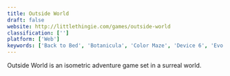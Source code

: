 ```yaml
---
title: Outside World
draft: false 
website: http://littlethingie.com/games/outside-world
classification: ['']
platform: ['Web']
keywords: ['Back to Bed', 'Botanicula', 'Color Maze', 'Device 6', 'Evo Explores', 'General Assembly', 'Hitman GO', 'Lara Croft GO', 'Limbo', 'Magic Flute', 'Monument Valley', 'Skyward', 'The Silent Age', 'Wonderputt', 'World of Goo']
---
```

Outside World is an isometric adventure game set in a surreal world.